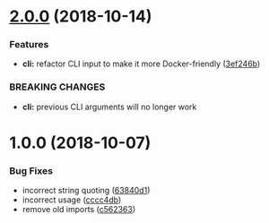 # [2.0.0](https://github.com/EndemolShineGroup/github-backup-cli/compare/v1.0.0...v2.0.0) (2018-10-14)


### Features

* **cli:** refactor CLI input to make it more Docker-friendly ([3ef246b](https://github.com/EndemolShineGroup/github-backup-cli/commit/3ef246b))


### BREAKING CHANGES

* **cli:** previous CLI arguments will no longer work

# 1.0.0 (2018-10-07)


### Bug Fixes

* incorrect string quoting ([63840d1](https://github.com/EndemolShineGroup/github-backup-cli/commit/63840d1))
* incorrect usage ([cccc4db](https://github.com/EndemolShineGroup/github-backup-cli/commit/cccc4db))
* remove old imports ([c562363](https://github.com/EndemolShineGroup/github-backup-cli/commit/c562363))
